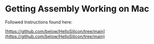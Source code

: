 # Getting Assembly Working on Mac

Followed Instructions found here:

[https://github.com/below/HelloSilicon/tree/main](https://github.com/below/HelloSilicon/tree/main)

